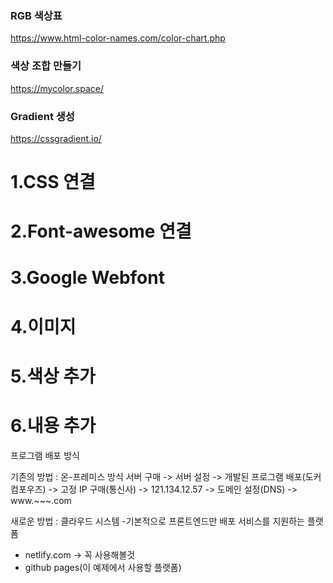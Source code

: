 ### RGB 색상표
https://www.html-color-names.com/color-chart.php

### 색상 조합 만들기
https://mycolor.space/

### Gradient 생성
https://cssgradient.io/



# 1.CSS 연결
# 2.Font-awesome 연결
# 3.Google Webfont
# 4.이미지
# 5.색상 추가
# 6.내용 추가




프로그램 배포 방식

기존의 방법 : 온-프레미스 방식
서버 구매 -> 서버 설정 -> 개발된 프로그램 배포(도커 컴포우즈) -> 고정 IP 구매(통신사)
-> 121.134.12.57 -> 도메인 설정(DNS) -> www.~~~.com

새로운 방법 : 클라우드 시스템
-기본적으로 프론트엔드만 배포 서비스를 지원하는 플랫폼
 + netlify.com -> 꼭 사용해볼것
 + github pages(이 예제에서 사용할 플랫폼)

 